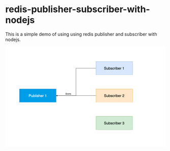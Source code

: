 # redis-publisher-subscriber-with-nodejs
This is a simple demo of using using redis publisher and subscriber with nodejs.

![](images/01.png)
